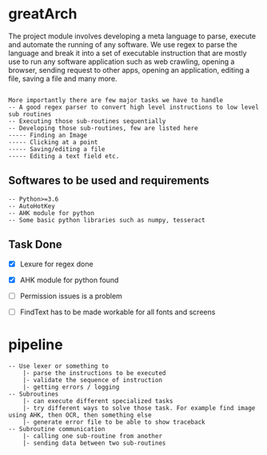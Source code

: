 # greatArch
The project module involves developing a meta language to parse, execute and automate the running of any software. We use regex to parse the language
and break it into a set of executable instruction that are mostly use to run any software application such as web crawling, opening a browser,
sending request to other apps, opening an application, editing a file, saving a file and many more.
```

More importantly there are few major tasks we have to handle
-- A good regex parser to convert high level instructions to low level sub routines
-- Executing those sub-routines sequentially
-- Developing those sub-routines, few are listed here
----- Finding an Image
----- Clicking at a point
----- Saving/editing a file
----- Editing a text field etc.

```


## Softwares to be used and requirements

```
-- Python>=3.6
-- AutoHotKey
-- AHK module for python
-- Some basic python libraries such as numpy, tesseract
```

## Task Done
- [x] Lexure for regex done
- [x] AHK module for python found
- [ ] Permission issues is a problem
- [ ] FindText has to be made workable for all fonts and screens




# pipeline
```
-- Use lexer or something to
	|- parse the instructions to be executed
	|- validate the sequence of instruction
	|- getting errors / logging
-- Subroutines
	|- can execute different specialized tasks
	|- try different ways to solve those task. For example find image using AHK, then OCR, then something else
  	|- generate error file to be able to show traceback
-- Subroutine communication
	|- calling one sub-routine from another
  	|- sending data between two sub-routines



```
